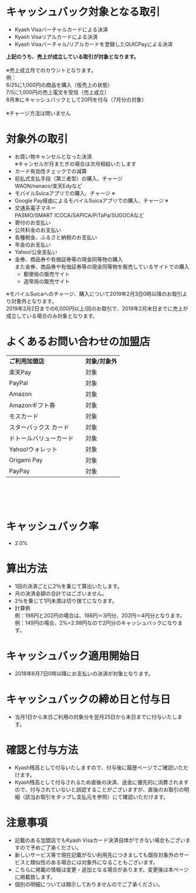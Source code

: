 
<h1>キャッシュバック対象となる取引</h1>
<ul>
<li>Kyash Visaバーチャルカードによる決済</li>
<li>Kyash Visaリアルカードによる決済</li>
<li>Kyash Visaバーチャル/リアルカードを登録したQUICPayによる決済</li>
</ul>
<p><strong><span class="wysiwyg-underline">上記のうち、売上が成立している取引が対象となります</span>。<br><br></strong>※売上成立月でのカウントとなります。<br>例：<br>6/25に1,000円の商品を購入（仮売上の状態）<br>7/5に1,000円の売上電文を受信（売上成立）<br>8月末にキャッシュバックとして20円を付与（7月分の対象）<br><br>※チャージ方法は問いません</p>
<h1>対象外の取引</h1>
<ul>
<li>
<span class="wysiwyg-color-black70">お買い物キャンセルとなった決済</span><br><span class="wysiwyg-color-black70">※キャンセルが月またぎの場合は次月相殺いたします</span>
</li>
<li><span class="wysiwyg-color-black70">カード有効性チェックでの減算</span></li>
<li>
<span class="wysiwyg-color-black70">前払式支払手段（第三者型）の購入、チャージ</span><br><span class="wysiwyg-color-black70">WAON/nanaco/楽天Edyなど</span>
</li>
<li><span class="wysiwyg-color-black70">モバイルSuicaアプリでの購入、チャージ <span class="wysiwyg-color-red">※</span></span></li>
<li><span class="wysiwyg-color-black70">Google Pay経由によるモバイルSuicaアプリでの購入、チャージ <span class="wysiwyg-color-red">※</span></span></li>
<li><span class="wysiwyg-color-black wysiwyg-color-black70">交通系電子マネー<br>PASMO/SMART ICOCA/SAPICA/PiTaPa/SUGOCAなど</span></li>
<li><span class="wysiwyg-color-black70">寄付のお支払い</span></li>
<li><span class="wysiwyg-color-black70">公共料金のお支払い</span></li>
<li><span class="wysiwyg-color-black70">各種税金、ふるさと納税のお支払い</span></li>
<li><span class="wysiwyg-color-black70">年金のお支払い</span></li>
<li><span class="wysiwyg-color-black70">Yahoo!公金支払い</span></li>
<li>
<span class="wysiwyg-color-black70">金券、商品券や有価証券等の現金同等物の購入</span><br><span class="wysiwyg-color-black70">また金券、商品券や有価証券等の現金同等物を販売しているサイトでの購入</span>
<ul>
<li>
<span class="wysiwyg-color-black70">郵便局の販売</span>サイト</li>
<li>造幣局の販売サイト</li>
</ul>
</li>
</ul>
<p><span class="wysiwyg-color-red">※モバイルSuicaへのチャージ、購入について2019年2月3日0時以降のお取引より対象外となります。</span><br><span class="wysiwyg-color-red">2019年2月2日までの6,000円以上/回のお取引で、2019年2月末日までに売上が成立している場合のみ対象となります。</span></p>
<h1>よくあるお問い合わせの加盟店</h1>
<table><tbody>
<tr>
<td><strong>ご利用加盟店</strong></td>
<td><strong>対象/対象外</strong></td>
</tr>
<tr>
<td>楽天Pay</td>
<td>対象</td>
</tr>
<tr>
<td>PayPal</td>
<td>対象</td>
</tr>
<tr>
<td>Amazon</td>
<td>対象</td>
</tr>
<tr>
<td>Amazonギフト券</td>
<td>対象</td>
</tr>
<tr>
<td>モスカード</td>
<td>対象</td>
</tr>
<tr>
<td>スターバックス カード　</td>
<td>対象</td>
</tr>
<tr>
<td>ドトールバリューカード　</td>
<td>対象</td>
</tr>
<tr>
<td>Yahoo!ウォレット</td>
<td>対象</td>
</tr>
<tr>
<td>Origami Pay</td>
<td>対象</td>
</tr>
<tr>
<td>PayPay</td>
<td>対象</td>
</tr>
</tbody></table>
<h1> </h1>
<h1 id="id-2018-05-29Cashback仕様fix-キャッシュバック率">キャッシュバック率</h1>
<ul>
<li>2.0%</li>
</ul>
<h1>算出方法 </h1>
<ul>
<li>1回の決済ごとに2％を乗じて算出いたします。</li>
<li>月の決済金額の合計ではございません。</li>
<li>2％を乗じて1円未満は切り捨てになります。</li>
<li>計算例<br>例：198円と202円の場合は、198円＝3円分、202円＝4円分となります。<br>例：149円の場合、2%=2.98円なので2円分のキャッシュバックになります。</li>
</ul>
<h1 id="id-2018-05-29Cashback仕様fix-期間">キャッシュバック適用開始日</h1>
<ul>
<li>2018年6月7日0時以降にお支払いの決済が対象となります。</li>
</ul>
<h1>キャッシュバックの締め日と付与日</h1>
<ul>
<li>当月1日から末日ご利用の対象分を<span class="wysiwyg-underline">翌月25日から末日まで</span>に付与いたします。</li>
</ul>
<h1>確認と付与方法</h1>
<ul>
<li>Kyash残高として付与いたしますので、付与後に履歴ページでご確認いただけます。</li>
<li>Kyash残高として付与されるため直後の決済、送金に優先的に消費されますので、付与されていないと誤認することがございますが、直後のお取引の明細（該当お取引をタップし支払元を参照）にて確認いただけます。</li>
</ul>
<h1>注意事項</h1>
<ul>
<li>記載のある加盟店でもKyash Visaカード決済自体ができない場合もございますので予めご了承ください。</li>
<li>新しいサービス等で現在記載がない利用先につきましても既存対象外のサービスと類似性のある場合には対象外になることもございます。</li>
<li>こちらに掲載の情報は変更・追加となる場合があります。変更後は本ページに掲載致します。</li>
<li>個別の明細については開示しておりませんのでご了承ください。</li>
</ul>
